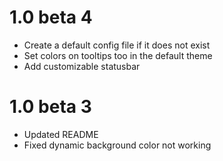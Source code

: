# 1.0 beta 4
* Create a default config file if it does not exist
* Set colors on tooltips too in the default theme
* Add customizable statusbar

# 1.0 beta 3
* Updated README
* Fixed dynamic background color not working
